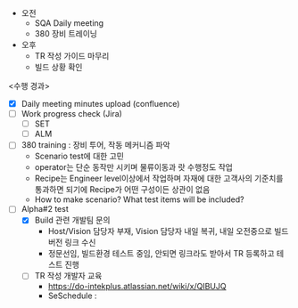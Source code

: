 - 오전
	- SQA Daily meeting
	- 380 장비 트레이닝
- 오후
	- TR 작성 가이드 마무리
	- 빌드 상황 확인

<수행 경과>
- [x] Daily meeting minutes upload (confluence)
- [ ] Work progress check (Jira)
	- [ ] SET
	- [ ] ALM

- [ ] 380 training : 장비 투어, 작동 메커니즘 파악
	- Scenario test에 대한 고민
	- operator는 단순 동작만 시키며 물류이동과 랏 수행정도 작업
	- Recipe는 Engineer level이상에서 작업하며 자재에 대한 고객사의 기준치를 통과하면 되기에 Recipe가 어떤 구성이든 상관이 없음
	- How to make scenario? What test items will be included?
- [ ] Alpha#2 test
	- [x] Build 관련 개발팀 문의
		- Host/Vision 담당자 부재, Vision 담당자 내일 복귀, 내일 오전중으로 빌드버전 링크 수신
		- 정문선임, 빌드환경 테스트 중임, 안되면 링크라도 받아서 TR 등록하고 테스트 진행
	- [ ] TR 작성 개발자 교육
		- https://do-intekplus.atlassian.net/wiki/x/QIBUJQ
		- SeSchedule : 

